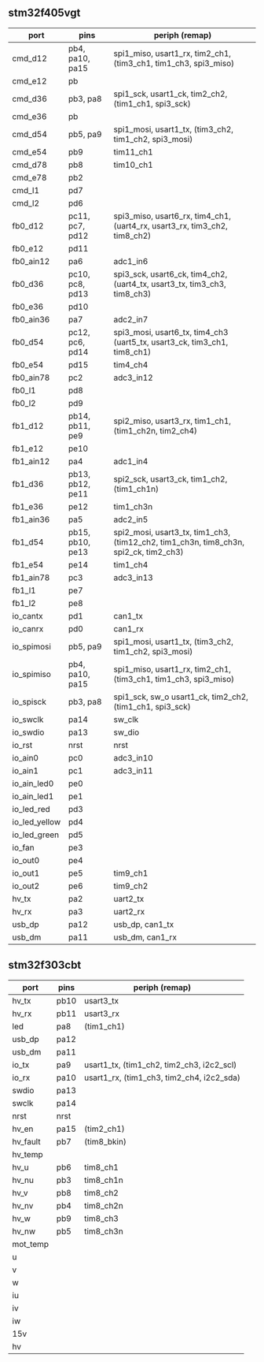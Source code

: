 ## stm32f405vgt

| port | pins | periph (remap) |
| --- | --- | --- |
| cmd_d12 | pb4, pa10, pa15 | spi1_miso, usart1_rx, tim2_ch1, (tim3_ch1, tim1_ch3, spi3_miso) |
| cmd_e12 | pb | |
| cmd_d36 | pb3, pa8 | spi1_sck, usart1_ck, tim2_ch2, (tim1_ch1, spi3_sck) |
| cmd_e36 | pb | |
| cmd_d54 | pb5, pa9 | spi1_mosi, usart1_tx, (tim3_ch2, tim1_ch2, spi3_mosi) |
| cmd_e54 | pb9 | tim11_ch1 |
| cmd_d78 | pb8 | tim10_ch1 |
| cmd_e78 | pb2 | |
| cmd_l1 | pd7 | |
| cmd_l2 | pd6 | |
| fb0_d12 | pc11, pc7, pd12 | spi3_miso, usart6_rx, tim4_ch1, (uart4_rx, usart3_rx, tim3_ch2, tim8_ch2) |
| fb0_e12 | pd11 | |
| fb0_ain12 | pa6 | adc1_in6 |
| fb0_d36 | pc10, pc8, pd13 | spi3_sck, usart6_ck, tim4_ch2, (uart4_tx, usart3_tx, tim3_ch3, tim8_ch3) |
| fb0_e36 | pd10 | |
| fb0_ain36 | pa7 | adc2_in7 |
| fb0_d54 | pc12, pc6, pd14 | spi3_mosi, usart6_tx, tim4_ch3 (uart5_tx, usart3_ck, tim3_ch1, tim8_ch1) |
| fb0_e54 | pd15 | tim4_ch4 |
| fb0_ain78 | pc2 | adc3_in12 |
| fb0_l1 | pd8 | |
| fb0_l2 | pd9 | |
| fb1_d12 | pb14, pb11, pe9 | spi2_miso, usart3_rx, tim1_ch1, (tim1_ch2n, tim2_ch4) |
| fb1_e12 | pe10 | |
| fb1_ain12 | pa4 | adc1_in4 |
| fb1_d36 | pb13, pb12, pe11 | spi2_sck, usart3_ck, tim1_ch2, (tim1_ch1n) |
| fb1_e36 | pe12 | tim1_ch3n |
| fb1_ain36 | pa5 | adc2_in5 |
| fb1_d54 | pb15, pb10, pe13 | spi2_mosi, usart3_tx, tim1_ch3, (tim12_ch2, tim1_ch3n, tim8_ch3n, spi2_ck, tim2_ch3) |
| fb1_e54 | pe14 | tim1_ch4 |
| fb1_ain78 | pc3 | adc3_in13 |
| fb1_l1 | pe7 | |
| fb1_l2 | pe8 | |
| io_cantx | pd1 | can1_tx |
| io_canrx | pd0 | can1_rx |
| io_spimosi | pb5, pa9 | spi1_mosi, usart1_tx, (tim3_ch2, tim1_ch2, spi3_mosi) |
| io_spimiso | pb4, pa10, pa15 | spi1_miso, usart1_rx, tim2_ch1, (tim3_ch1, tim1_ch3, spi3_miso) |
| io_spisck | pb3, pa8 | spi1_sck, sw_o usart1_ck, tim2_ch2, (tim1_ch1, spi3_sck) |
| io_swclk | pa14 | sw_clk |
| io_swdio | pa13 | sw_dio |
| io_rst | nrst | nrst |
| io_ain0 | pc0 | adc3_in10 |
| io_ain1 | pc1 | adc3_in11 |
| io_ain_led0 | pe0 | |
| io_ain_led1 | pe1 | |
| io_led_red | pd3 | |
| io_led_yellow | pd4 | |
| io_led_green | pd5 | |
| io_fan | pe3 | |
| io_out0 | pe4 | |
| io_out1 | pe5 | tim9_ch1 |
| io_out2 | pe6 | tim9_ch2 |
| hv_tx | pa2 | uart2_tx |
| hv_rx | pa3 | uart2_rx |
| usb_dp | pa12 | usb_dp, can1_tx |
| usb_dm | pa11 | usb_dm, can1_rx |

## stm32f303cbt

| port | pins | periph (remap) |
|---|---|---
| hv_tx | pb10 | usart3_tx |
| hv_rx | pb11 | usart3_rx |
| led | pa8 | (tim1_ch1) |
| usb_dp | pa12 | |
| usb_dm | pa11 | |
| io_tx | pa9 | usart1_tx, (tim1_ch2, tim2_ch3, i2c2_scl)|
| io_rx | pa10 | usart1_rx, (tim1_ch3, tim2_ch4, i2c2_sda)|
| swdio | pa13 ||
| swclk | pa14 ||
| nrst | nrst ||
| hv_en | pa15 | (tim2_ch1) |
| hv_fault | pb7 | (tim8_bkin) |
| hv_temp |||
| hv_u | pb6 | tim8_ch1 |
| hv_nu | pb3 | tim8_ch1n |
| hv_v | pb8 | tim8_ch2 |
| hv_nv | pb4 | tim8_ch2n |
| hv_w | pb9 | tim8_ch3 |
| hv_nw | pb5 | tim8_ch3n |
| mot_temp |||
| u |||
| v |||
| w |||
| iu |||
| iv |||
| iw |||
| 15v |||
| hv |||
